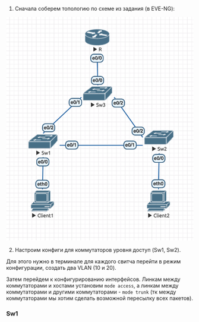 1. Сначала соберем топологию по схеме из задания (в EVE-NG):

![topology](imgs/1.png)

2. Настроим конфиги для коммутаторов уровня доступ (Sw1, Sw2).

Для этого нужно в терминале для каждого свитча перейти в режим конфигурации, создать два VLAN (10 и 20).

Затем перейдем к конфигурированию интерфейсов. Линкам между коммутаторами и хостами установим `mode access`, а линкам между коммутаторами и другими коммутаторами - `mode trunk` (тк между коммутаторами мы хотим сделать возможной пересылку всех пакетов).

### Sw1

```

```
